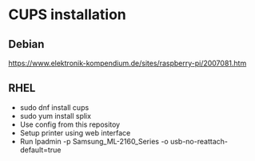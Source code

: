 # CUPS installation

## Debian

https://www.elektronik-kompendium.de/sites/raspberry-pi/2007081.htm

## RHEL

- sudo dnf install cups
- sudo yum install splix
- Use config from this repositoy
- Setup printer using web interface
- Run lpadmin -p Samsung_ML-2160_Series -o usb-no-reattach-default=true

